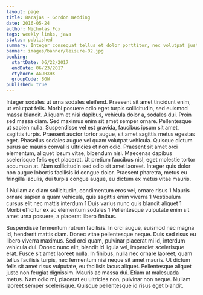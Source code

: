 ```yaml
---
layout: page
title: Barajas - Gordon Wedding
date: 2016-05-24
author: Nicholas Fox
tags: weekly links, java
status: published
summary: Integer consequat tellus et dolor porttitor, nec volutpat justo hendrerit.
banner: images/banner/leisure-02.jpg
booking:
  startDate: 06/22/2017
  endDate: 06/23/2017
  ctyhocn: AGUHXHX
  groupCode: BGW
published: true
---
```

Integer sodales ut urna sodales eleifend. Praesent sit amet tincidunt enim, ut volutpat felis. Morbi posuere odio eget turpis sollicitudin, sed euismod massa blandit. Aliquam et nisi dapibus, vehicula dolor a, sodales dui. Proin sed massa diam. Sed maximus enim sit amet semper ornare. Pellentesque ut sapien nulla. Suspendisse vel est gravida, faucibus ipsum sit amet, sagittis turpis.
Praesent auctor tortor augue, sit amet sagittis metus egestas eget. Phasellus sodales augue vel quam volutpat vehicula. Quisque dictum purus ac mauris convallis ultricies et non odio. Praesent sit amet orci elementum, aliquet ipsum vitae, bibendum nisi. Maecenas dapibus scelerisque felis eget placerat. Ut pretium faucibus nisl, eget molestie tortor accumsan at. Nam sollicitudin sed odio sit amet laoreet. Integer quis dolor non augue lobortis facilisis id congue dolor. Praesent pharetra, metus eu fringilla iaculis, dui turpis congue augue, eu dictum ex metus vitae mauris.

1 Nullam ac diam sollicitudin, condimentum eros vel, ornare risus
1 Mauris ornare sapien a quam vehicula, quis sagittis enim viverra
1 Vestibulum cursus elit nec mattis interdum
1 Duis varius nunc quis blandit aliquet
1 Morbi efficitur ex ac elementum sodales
1 Pellentesque vulputate enim sit amet urna posuere, a placerat libero finibus.

Suspendisse fermentum rutrum facilisis. In orci augue, euismod nec magna id, hendrerit mattis diam. Donec vitae pellentesque neque. Duis sed risus eu libero viverra maximus. Sed orci quam, pulvinar placerat mi id, interdum vehicula dui. Donec nunc elit, blandit id ligula vel, imperdiet scelerisque erat. Fusce sit amet laoreet nulla. In finibus, nulla nec ornare laoreet, quam tellus facilisis turpis, nec fermentum nisi neque sit amet mauris. Ut dictum felis sit amet risus vulputate, eu facilisis lacus aliquet. Pellentesque aliquet justo non feugiat dignissim. Mauris ac massa dui. Etiam at malesuada metus. Nam odio mi, placerat eu ultricies non, pulvinar non neque. Nullam laoreet semper scelerisque. Quisque pellentesque id risus eget blandit.
